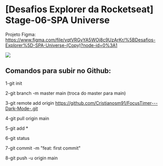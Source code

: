 # [Desafios Explorer da Rocketseat] Stage-06-SPA Universe

Projeto Figma: https://www.figma.com/file/vqtVRGvYA5WOj8c9UzArKr/%5BDesafios-Explorer%5D-SPA-Universe-(Copy)?node-id=0%3A1

<img src="https://i.imgur.com/qsqzs3Y.gif"/>

## Comandos para subir no Github:

1-git init

2-git branch -m master main (troca do master para main)

3-git remote add origin https://github.com/Cristianosm91/FocusTimer---Dark-Mode-.git

4-git pull origin main

5-git add *

6-git status

7-git commit -m "feat: first commit"

8-git push -u origin main


